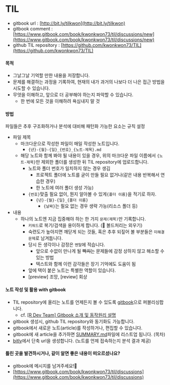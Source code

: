 # TIL

* gitbook url : [http://bit.ly/tilkwon](http://bit.ly/tilkwon)
* gitbook comment : [https://www.gitbook.com/book/kwonkwon73/til/discussions/new](https://www.gitbook.com/book/kwonkwon73/til/discussions/new)
* github TIL repository : [https://github.com/kwonkwon73/TIL](https://github.com/kwonkwon73/TIL)

#### 목적

* 그날그날 기억할 만한 내용을 저장합니다.
* 문제를 해결하는 과정을 기록하여, 현재의 내가 과거의 나보다 더 나은 접근 방법을 시도할 수 있습니다. 
* 무엇을 이해하고, 앞으로 더 공부해야 하는지 파악할 수 있습니다.
  * 한 번에 모든 것을 이해하려 욕심내지 말 것



#### 방법

파일들은 추후 구조화하거나 분석에 대비해 패턴화 가능한 요소는 규칙 설정

* 파일 제목 
  * 마크다운으로 작성한 파일이 매일 작성한 노트입니다.
    * `{년}-{월}-{일}_{번호}_{노트-제목}.md`
  * 해당 노트와 함께 봐야 될 내용이 있을 경우, 위의 마크다운 파일 이름에서 `{노트-제목}`만 제외한 폴더를 생성한 뒤 TIL repository에 업로드합니다.
    * 노트와 폴더 번호가 일치하지 않는 경우 생김 
      * 프로젝트 폴더에 노트를 굳이 만들 필요 없거나\(같은 내용 반복해서 연습한 경우\)
      * 한 노트에 여러 폴더 생성 가능\) 
    * `{번호}`맞출 필요 없이, 뭔지 알아볼 수 있게`{폴더 이름}`을 적기로 하자.
      * `{년}-{월}-{일}_{폴더 이름}`
        * `{날짜}`는 필요 없는 경우 생략 가능\(리소스 폴더 등\)
* 내용
  * 하나의 노트엔 지금 집중해야 하는 한 가지 `문제(제목)`만 기록합니다.
    * `키워드`로 복기/검색을 용이하게 합니다. \(🤞 볼드처리는 외우기\)
    * 숙련도가 높아지면 깨닫게 되는 것들, 혹은 추후 되짚어 볼 부분들은 `미해결문제`로 남겨둡니다.
    * 당시 든 생각이나 감정은 `멘탈`에 적습니다.
      * 앞으로 수없이 만나게 될 ~~빡치는~~ 문제들에 감정 상하지 않고 해소할 수 있는 방법
      * 텍스트와 함께 이런 감각들은 장기 기억에도 도움이 됨
    *  앞에 택이 붙은 노트는 특별한 역할이 있습니다.
      * \[preview\] 조망, \[review\] 회상 



#### 노트 작성 및 활용 with gitbook

* TIL repository에 올리는 노트를 언제든지 볼 수 있도록 [gitbook](https://www.gitbook.com/)으로 퍼블리싱합니다.
  * cf. [\[R Dev Team\] Gitbook 소개 및 동작원리 설명](https://youtu.be/PcsUJ00fwD4)
* gitbook 생성시, github TIL repository와 동기화도 가능합니다.
* gitbook에서 새로운 노트\(article\)를 작성하거나, 편집할 수 있습니다.    
* gitbook에 새 article을 추가하면 [SUMMARY.md](SUMMARY.md)파일에 리스트업 됩니다. \(목차\) 
* [bitly](https://bitly.com/)에서 단축 url을 생성합니다. \(노트를 언제 접속하는지 분석 결과 제공\)



#### 틀린 곳을 발견하시거나, 같이 알면 좋은 내용이 떠오르셨나요?

* gitbook에 메시지를 남겨주세요!🙇
* [https://www.gitbook.com/book/kwonkwon73/til/discussions](https://www.gitbook.com/book/kwonkwon73/til/discussions)



